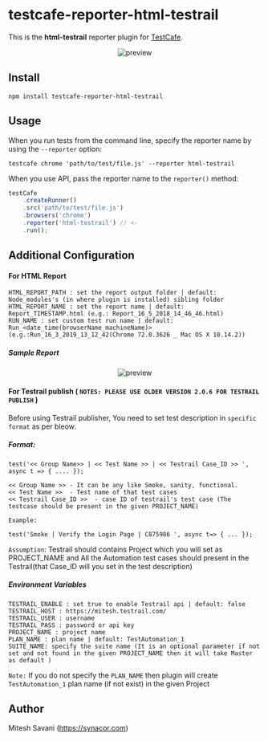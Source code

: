 # testcafe-reporter-html-testrail

This is the **html-testrail** reporter plugin for [TestCafe](http://devexpress.github.io/testcafe).

<p align="center">
    <img src="../master/media/Console_Output.jpg?raw=true" alt="preview" />
</p>

## Install

```
npm install testcafe-reporter-html-testrail
```

## Usage

When you run tests from the command line, specify the reporter name by using the `--reporter` option:

```
testcafe chrome 'path/to/test/file.js' --reporter html-testrail
```


When you use API, pass the reporter name to the `reporter()` method:

```js
testCafe
    .createRunner()
    .src('path/to/test/file.js')
    .browsers('chrome')
    .reporter('html-testrail') // <-
    .run();
```

## Additional Configuration

#### For HTML Report
```
HTML_REPORT_PATH : set the report output folder | default: Node_modules's (in where plugin is installed) sibling folder
HTML_REPORT_NAME : set the report name | default: Report_TIMESTAMP.html (e.g.: Report_16_5_2018_14_46_46.html)
RUN_NAME : set custom test run name | default: Run_<date_time(browserName_machineName)> (e.g.:Run_16_3_2019_13_12_42(Chrome 72.0.3626 _ Mac OS X 10.14.2))
```

##### Sample Report

<p align="center">
    <img src="../master/media/HTML_Output.jpg?raw=true" alt="preview" />
</p>

#### For Testrail publish ( `NOTES: PLEASE USE OLDER VERSION 2.0.6 FOR TESTRAIL PUBLISH` )

Before using Testrail publisher, You need to set test description in `specific format` as per bleow.

##### Format:

```
test('<< Group Name>> | << Test Name >> | << Testrail Case_ID >> ', async t => { .... });

<< Group Name >> - It can be any like Smoke, sanity, functional.
<< Test Name >>  - Test name of that test cases
<< Testrail Case_ID >>  - case ID of testrail's test case (The testcase should be present in the given PROJECT_NAME)

Example:

test('Smoke | Verify the Login Page | C875986 ', async t=> { ... });
```

`Assumption`: Testrail should contains Project which you will set as PROJECT_NAME and All the Automation test cases should present in the Testrail(that Case_ID will you set in the test description)

##### Environment Variables
```
TESTRAIL_ENABLE : set true to enable Testrail api | default: false
TESTRAIL_HOST : https://mitesh.testrail.com/
TESTRAIL_USER : username
TESTRAIL_PASS : password or api key
PROJECT_NAME : project name
PLAN_NAME : plan name | default: TestAutomation_1
SUITE_NAME: specify the suite name (It is an optional parameter if not set and not found in the given PROJECT_NAME then it will take Master as default )
```
`Note:` If you do not specify the ``PLAN_NAME`` then plugin will create `TestAutomation_1` plan name (if not exist) in the given Project

## Author
Mitesh Savani (https://synacor.com)



